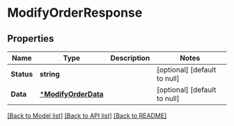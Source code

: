 # ModifyOrderResponse

## Properties
Name | Type | Description | Notes
------------ | ------------- | ------------- | -------------
**Status** | **string** |  | [optional] [default to null]
**Data** | [***ModifyOrderData**](ModifyOrderData.md) |  | [optional] [default to null]

[[Back to Model list]](../README.md#documentation-for-models) [[Back to API list]](../README.md#documentation-for-api-endpoints) [[Back to README]](../README.md)

